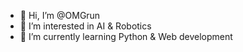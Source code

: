 - 👋 Hi, I’m @OMGrun
- 👀 I’m interested in AI & Robotics
- 🌱 I’m currently learning Python & Web development
<!---
OMGrun/OMGrun is a ✨ special ✨ repository because its `README.md` (this file) appears on your GitHub profile.
You can click the Preview link to take a look at your changes.
--->
